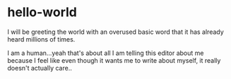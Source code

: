 # hello-world
I will be greeting the world with an overused basic word that it has already heard millions of times.

I am a human...yeah that's about all I am telling this editor about me because I feel like even though it wants me to write about myself, it really doesn't actually care..
